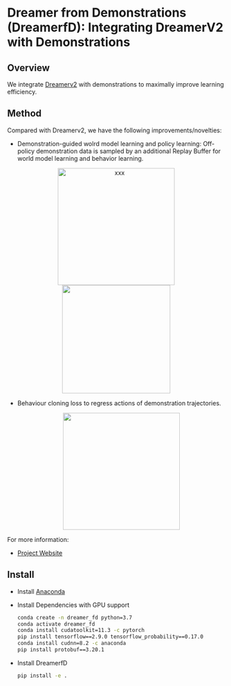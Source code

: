# Dreamer from Demonstrations (DreamerfD): Integrating DreamerV2 with Demonstrations

## Overview

We integrate [Dreamerv2](https://github.com/danijar/dreamerv2.git) with demonstrations to maximally improve learning efficiency.
## Method 

Compared with Dreamerv2, we have the following improvements/novelties:

- Demonstration-guided wolrd model learning and policy learning:
    Off-policy demonstration data is sampled by an additional Replay Buffer for world model learning and behavior learning.
<p style="text-align:center;">
    <img src="doc/media/DreamerBC_1.png" width=270 title="xxx" class="center">
    <img src="doc/media/DreamerBC_2.png" width=250>
</p>

- Behaviour cloning loss to regress actions of demonstration trajectories.
  <p style="text-align:center;">
    <img src="doc/media/DreamerBC_3.png" width=270>
</p>

For more information:
- [Project Website](https://sites.google.com/view/dreamerfd/home)



## Install

- Install [Anaconda](https://www.anaconda.com/download)

- Install Dependencies with GPU support
    ```sh
    conda create -n dreamer_fd python=3.7
    conda activate dreamer_fd
    conda install cudatoolkit=11.3 -c pytorch
    pip install tensorflow==2.9.0 tensorflow_probability==0.17.0
    conda install cudnn=8.2 -c anaconda
    pip install protobuf==3.20.1
    ```
- Install DreamerfD
    ```sh
    pip install -e .
    ```

